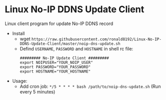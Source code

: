 # Linux No-IP DDNS Update Client
Linux client program for update No-IP DDNS record

* Install
  * wget `https://raw.githubusercontent.com/ronald8192/Linux-No-IP-DDNS-Update-Client/master/noip-dns-update.sh`
  * Defind `USERNAME`, `PASSWORD` and `HOSTNAME` in shell rc file:
      ```
      ######### No-IP Update Client #########
      export NOIPUSER="YOUR_NOIP_USER"
      export PASSWORD="YOUR_PASSWORD"
      export HOSTNAME="YOUR_HOSTNAME"
* Usage:
  * Add cron job: `*/5 * * * * bash /path/to/noip-dns-update.sh` (Run every 5 minutes)
